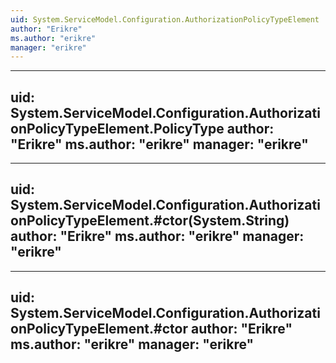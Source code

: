 ```yaml
---
uid: System.ServiceModel.Configuration.AuthorizationPolicyTypeElement
author: "Erikre"
ms.author: "erikre"
manager: "erikre"
---
```


---
uid: System.ServiceModel.Configuration.AuthorizationPolicyTypeElement.PolicyType
author: "Erikre"
ms.author: "erikre"
manager: "erikre"
---

---
uid: System.ServiceModel.Configuration.AuthorizationPolicyTypeElement.#ctor(System.String)
author: "Erikre"
ms.author: "erikre"
manager: "erikre"
---

---
uid: System.ServiceModel.Configuration.AuthorizationPolicyTypeElement.#ctor
author: "Erikre"
ms.author: "erikre"
manager: "erikre"
---
